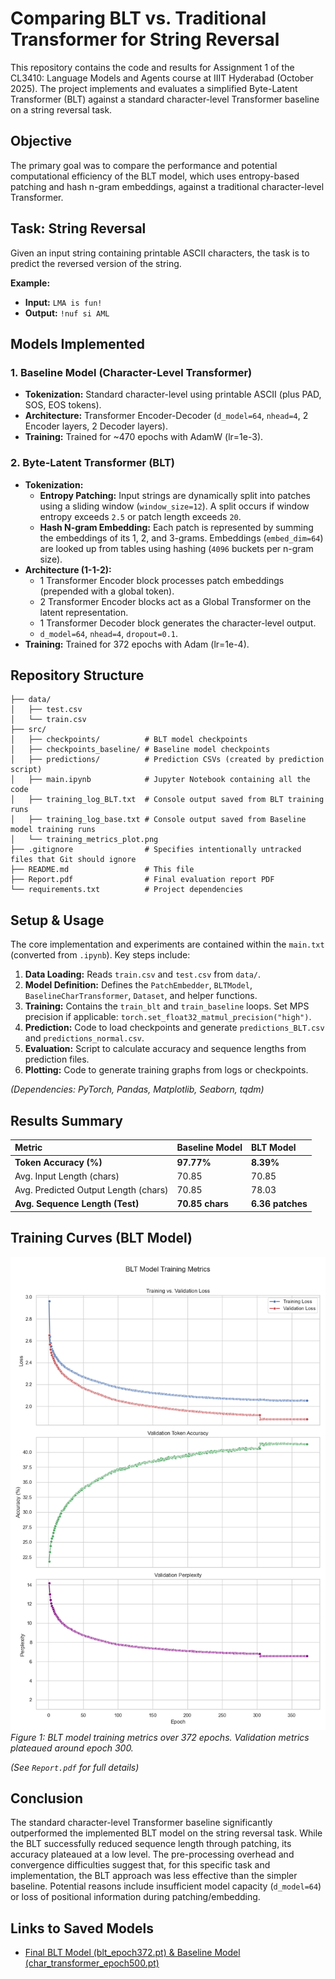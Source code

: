 # Comparing BLT vs. Traditional Transformer for String Reversal

This repository contains the code and results for Assignment 1 of the CL3410: Language Models and Agents course at IIIT Hyderabad (October 2025). The project implements and evaluates a simplified Byte-Latent Transformer (BLT) against a standard character-level Transformer baseline on a string reversal task.

## Objective

The primary goal was to compare the performance and potential computational efficiency of the BLT model, which uses entropy-based patching and hash n-gram embeddings, against a traditional character-level Transformer.

## Task: String Reversal

Given an input string containing printable ASCII characters, the task is to predict the reversed version of the string.

**Example:**

* **Input:** `LMA is fun!`
* **Output:** `!nuf si AML`

## Models Implemented

### 1. Baseline Model (Character-Level Transformer)

* **Tokenization:** Standard character-level using printable ASCII (plus PAD, SOS, EOS tokens).
* **Architecture:** Transformer Encoder-Decoder (`d_model=64`, `nhead=4`, 2 Encoder layers, 2 Decoder layers).
* **Training:** Trained for ~470 epochs with AdamW (lr=1e-3).

### 2. Byte-Latent Transformer (BLT)

* **Tokenization:**
    * **Entropy Patching:** Input strings are dynamically split into patches using a sliding window (`window_size=12`). A split occurs if window entropy exceeds `2.5` or patch length exceeds `20`.
    * **Hash N-gram Embedding:** Each patch is represented by summing the embeddings of its 1, 2, and 3-grams. Embeddings (`embed_dim=64`) are looked up from tables using hashing (`4096` buckets per n-gram size).
* **Architecture (1-1-2):**
    * 1 Transformer Encoder block processes patch embeddings (prepended with a global token).
    * 2 Transformer Encoder blocks act as a Global Transformer on the latent representation.
    * 1 Transformer Decoder block generates the character-level output.
    * `d_model=64`, `nhead=4`, `dropout=0.1`.
* **Training:** Trained for 372 epochs with Adam (lr=1e-4).

## Repository Structure

```
├── data/
│   ├── test.csv
│   └── train.csv
├── src/
│   ├── checkpoints/          # BLT model checkpoints
│   ├── checkpoints_baseline/ # Baseline model checkpoints
│   ├── predictions/          # Prediction CSVs (created by prediction script)
│   ├── main.ipynb            # Jupyter Notebook containing all the code
│   ├── training_log_BLT.txt  # Console output saved from BLT training runs
│   ├── training_log_base.txt # Console output saved from Baseline model training runs
│   └── training_metrics_plot.png
├── .gitignore                # Specifies intentionally untracked files that Git should ignore
├── README.md                 # This file
├── Report.pdf                # Final evaluation report PDF
└── requirements.txt          # Project dependencies
```

## Setup & Usage

The core implementation and experiments are contained within the `main.txt` (converted from `.ipynb`). Key steps include:

1.  **Data Loading:** Reads `train.csv` and `test.csv` from `data/`.
2.  **Model Definition:** Defines the `PatchEmbedder`, `BLTModel`, `BaselineCharTransformer`, `Dataset`, and helper functions.
3.  **Training:** Contains the `train_blt` and `train_baseline` loops. Set MPS precision if applicable: `torch.set_float32_matmul_precision("high")`.
4.  **Prediction:** Code to load checkpoints and generate `predictions_BLT.csv` and `predictions_normal.csv`.
5.  **Evaluation:** Script to calculate accuracy and sequence lengths from prediction files.
6.  **Plotting:** Code to generate training graphs from logs or checkpoints.

*(Dependencies: PyTorch, Pandas, Matplotlib, Seaborn, tqdm)*

## Results Summary

| Metric                               | Baseline Model  | BLT Model        |
| :----------------------------------- | :-------------- | :--------------- |
| **Token Accuracy (%)** | **97.77%** | **8.39%** |
| Avg. Input Length (chars)            | 70.85           | 70.85            |
| Avg. Predicted Output Length (chars) | 70.85           | 78.03            |
| **Avg. Sequence Length (Test)** | **70.85 chars** | **6.36 patches** |

## Training Curves (BLT Model)

![BLT Training Curves](src/training_metrics_plot.png)
*Figure 1: BLT model training metrics over 372 epochs. Validation metrics plateaued around epoch 300.*

*(See `Report.pdf` for full details)*

## Conclusion

The standard character-level Transformer baseline significantly outperformed the implemented BLT model on the string reversal task. While the BLT successfully reduced sequence length through patching, its accuracy plateaued at a low level. The pre-processing overhead and convergence difficulties suggest that, for this specific task and implementation, the BLT approach was less effective than the simpler baseline. Potential reasons include insufficient model capacity (`d_model=64`) or loss of positional information during patching/embedding.

## Links to Saved Models

* [Final BLT Model (blt_epoch372.pt) & Baseline Model (char_transformer_epoch500.pt)](https://drive.google.com/drive/folders/1BIsIaQ5GCVY-t-xp34LlR9IR8gN2eVGx?usp=share_link)

